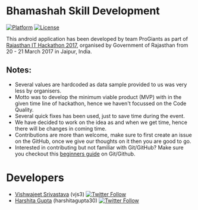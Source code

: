 # Bhamashah Skill Development

[![Platform](https://img.shields.io/badge/platform-Android-blue.svg)](https://developer.android.com)
[![License](https://img.shields.io/badge/license-Apache%202.0-blue.svg)](https://opensource.org/licenses/Apache-2.0)

This android application has been developed by team ProGiants as part of [Rajasthan IT Hackathon 2017](http://itday.rajasthan.gov.in/), organised by Government of Rajasthan from 20 - 21 March 2017 in Jaipur, India.

## Notes:
  - Several values are hardcoded as data sample provided to us was very less by organisers.
  - Motto was to develop the minimum viable product (MVP) with in the given time line of hackathon, hence we haven't focussed on the Code Quality.
  - Several quick fixes has been used, just to save time during the event.
  - We have decided to work on the idea as and when we get time, hence there will be changes in coming time.
  - Contributions are more than welcome, make sure to first create an issue on the GitHub, once we give our thoughts on it then you are good to go.
  - Interested in contributing but not familiar with Git/GitHub? Make sure you checkout this [beginners guide](https://github.com/harshitagupta30/git-guide-for-beginners) on Git/Github.

# Developers

  - [Vishwajeet Srivastava](http://vishwajeetsrivastava.com) (vjs3) [![Twitter Follow](https://img.shields.io/twitter/follow/espadrine.svg?style=social&label=Follow)](https://twitter.com/vishwajeets3)
  - [Harshita Gupta](http://harshitagupta.com) (harshitagupta30) [![Twitter Follow](https://img.shields.io/twitter/follow/espadrine.svg?style=social&label=Follow)](https://twitter.com/harshitagupta30)

